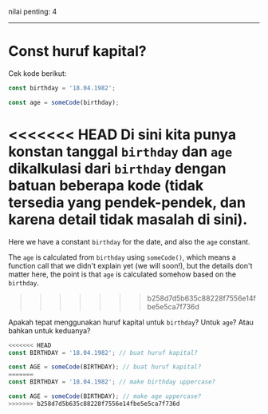 nilai penting: 4

---

# Const huruf kapital?

Cek kode berikut:

```js
const birthday = '18.04.1982';

const age = someCode(birthday);
```

<<<<<<< HEAD
Di sini kita punya konstan tanggal `birthday` dan `age` dikalkulasi dari `birthday` dengan batuan beberapa kode (tidak tersedia yang pendek-pendek, dan karena detail tidak masalah di sini).
=======
Here we have a constant `birthday` for the date, and also the `age` constant.

The `age` is calculated from `birthday` using `someCode()`, which means a function call that we didn't explain yet (we will soon!), but the details don't matter here, the point is that `age` is calculated somehow based on the `birthday`.
>>>>>>> b258d7d5b635c88228f7556e14fbe5e5ca7f736d

Apakah tepat menggunakan huruf kapital untuk `birthday`? Untuk `age`? Atau bahkan untuk keduanya?

```js
<<<<<<< HEAD
const BIRTHDAY = '18.04.1982'; // buat huruf kapital?

const AGE = someCode(BIRTHDAY); // buat huruf kapital?
=======
const BIRTHDAY = '18.04.1982'; // make birthday uppercase?

const AGE = someCode(BIRTHDAY); // make age uppercase?
>>>>>>> b258d7d5b635c88228f7556e14fbe5e5ca7f736d
```
